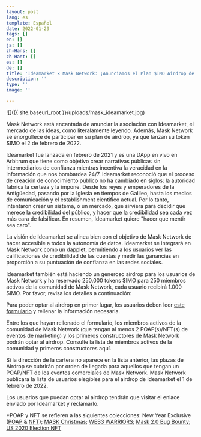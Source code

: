 ```yaml
---
layout: post
lang: es
template: Español
date: 2022-01-29
tags: []
en: []
ja: []
zh-Hans: []
zh-Hant: []
es: []
de: []
title: 'Ideamarket × Mask Network: ¡Anunciamos el Plan $IMO Airdrop de Ideamarket con la Comunidad Mask!'
description: ''
type: ''
image: ''

---
```

![]({{ site.baseurl_root }}/uploads/mask_ideamarket.jpg)

Mask Network está encantada de anunciar la asociación con Ideamarket, el mercado de las ideas, como literalamente leyendo. Además, Mask Network se enorgullece de participar en su plan de airdrop, ya que lanzan su token $IMO el 2 de febrero de 2022.

Ideamarket fue lanzada en febrero de 2021 y es una DApp en vivo en Arbitrum que tiene como objetivo crear narrativas públicas sin intermediarios de confianza mientras incentiva la veracidad en la información que nos bombardea 24/7. Ideamarket reconoció que el proceso de creación de conocimiento público no ha cambiado en siglos: la autoridad fabrica la certeza y la impone. Desde los reyes y emperadores de la Antigüedad, pasando por la Iglesia en tiempos de Galileo, hasta los medios de comunicación y el establishment científico actual. Por lo tanto, intentaron crear un sistema, o un mercado, que sirviera para decidir qué merece la credibilidad del público, y hacer que la credibilidad sea cada vez más cara de falsificar. En resumen, Ideamarket quiere "hacer que mentir sea caro".

La visión de Ideamarket se alinea bien con el objetivo de Mask Network de hacer accesible a todos la autonomía de datos. Ideamarket se integrará en Mask Network como un dapplet, permitiendo a los usuarios ver las calificaciones de credibilidad de las cuentas y medir las ganancias en proporción a su puntuación de confianza en las redes sociales.

Ideamarket también está haciendo un generoso airdrop para los usuarios de Mask Network y ha reservado 250.000 tokens $IMO para 250 miembros activos de la comunidad de Mask Network, cada usuario recibirá 1.000 $IMO. Por favor, revisa los detalles a continuación:

Para poder optar al airdrop en primer lugar, los usuarios deben leer [este formulario](https://yrbqj272q2e.typeform.com/to/LgJZc25q) y rellenar la información necesaria.

Entre los que hayan rellenado el formulario, los miembros activos de la comunidad de Mask Network (que tengan al menos 2 POAP(s)/NFT(s) de eventos de marketing) y los primeros constructores de Mask Network podrán optar al airdrop. Consulte la lista de miembros activos de la comunidad y primeros constructores aquí.

Si la dirección de la cartera no aparece en la lista anterior, las plazas de Airdrop se cubrirán por orden de llegada para aquellos que tengan un POAP/NFT de los eventos comerciales de Mask Network. Mask Network publicará la lista de usuarios elegibles para el airdrop de Ideamarket el 1 de febrero de 2022.

Los usuarios que puedan optar al airdrop tendrán que visitar el enlace enviado por Ideamarket y reclamarlo.

\*POAP y NFT se refieren a las siguientes colecciones: New Year Exclusive ([POAP](https://poap.gallery/event/21475) & [NFT](https://opensea.io/collection/masknetwork2022)); [MASK Christmas](https://poap.gallery/event/19976); [WEB3 WARRIORS](https://poap.gallery/event/16153); [Mask 2.0 Bug Bounty](https://poap.gallery/event/13039); [US 2020 Election NFT](https://opensea.io/collection/us-2020-election-nft)